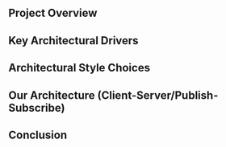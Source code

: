 
## Project Overview

## Key Architectural Drivers

## Architectural Style Choices

## Our Architecture (Client-Server/Publish-Subscribe)

## Conclusion
